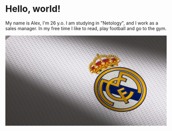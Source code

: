 # Hello, world!

My name is Alex, I'm 26 y.o.
I am studying in "Netology", and I work as a sales manager.
In my free time I like to read, play football and go to the gym.

![alt text](real-madrid-cf-football-sport.jpg)